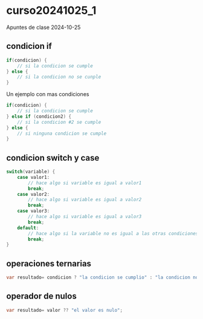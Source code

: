 # curso20241025_1

Apuntes de clase 2024-10-25

## condicion if

```c#
if(condicion) {
    // si la condicion se cumple
} else {
    // si la condicion no se cunple
}
```

Un ejemplo con mas condiciones

```c#
if(condicion) {
    // si la condicion se cumple
} else if (condicion2) {
    // si la condicion #2 se cumple
} else {
    // si ninguna condicion se cumple
}
```

## condicion switch y case

```c#
switch(variable) {
    case valor1:
        // hace algo si variable es igual a valor1
        break;
    case valor2:
        // hace algo si variable es igual a valor2
        break;
    case valor3:
        // hace algo si variable es igual a valor3
        break;
    default:
        // hace algo si la variable no es igual a las otras condiciones.
        break;
}
```

## operaciones ternarias

```c#
var resultado= condicion ? "la condicion se cumplio" : "la condicion no se cumplio";
```

## operador de nulos 

```c#
var resultado= valor ?? "el valor es nulo";
```





